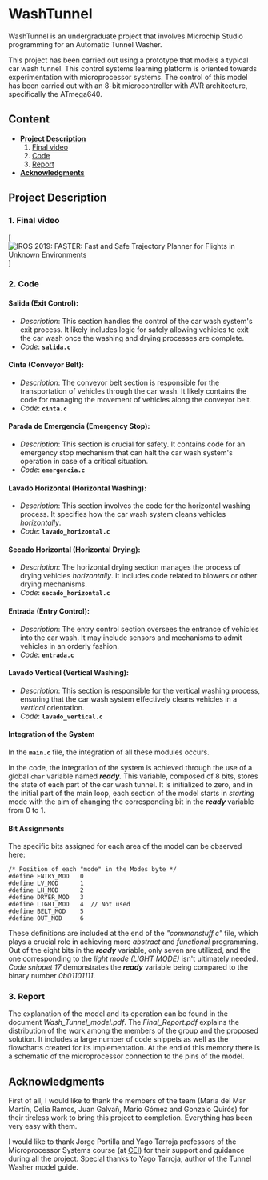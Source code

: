 # WashTunnel

WashTunnel is an undergraduate project that involves Microchip Studio programming for an Automatic Tunnel Washer.

This project has been carried out using a prototype that models a typical car wash tunnel. This control systems learning platform is oriented towards experimentation with microprocessor systems. The control of this model has been carried out with an 8-bit microcontroller with AVR architecture, specifically the ATmega640.

## Content
- [**Project Description**](#project-description)
    1. [Final video](#1-final-video)
    2. [Code](#2-code)
    3. [Report](#3-report)
- [**Acknowledgments**](#acknowledgments)

## Project Description
### 1. Final video
[![IROS 2019: FASTER: Fast and Safe Trajectory Planner for Flights in Unknown Environments](./imgs/washtunnel.gif)]
### 2. Code
#### **Salida (Exit Control):**
   - *Description*: This section handles the control of the car wash system's exit process. It likely includes logic for safely allowing vehicles to exit the car wash once the washing and drying processes are complete.
   - *Code*: **`salida.c`**

#### **Cinta (Conveyor Belt):**
   - *Description*: The conveyor belt section is responsible for the transportation of vehicles through the car wash. It likely contains the code for managing the movement of vehicles along the conveyor belt.
   - *Code*: **`cinta.c`**

#### **Parada de Emergencia (Emergency Stop):**
   - *Description*: This section is crucial for safety. It contains code for an emergency stop mechanism that can halt the car wash system's operation in case of a critical situation.
   - *Code*: **`emergencia.c`**

#### **Lavado Horizontal (Horizontal Washing):**
   - *Description*: This section involves the code for the horizontal washing process. It specifies how the car wash system cleans vehicles *horizontally*.
   - *Code*: **`lavado_horizontal.c`**

#### **Secado Horizontal (Horizontal Drying):**
   - *Description*: The horizontal drying section manages the process of drying vehicles *horizontally*. It includes code related to blowers or other drying mechanisms.
   - *Code*: **`secado_horizontal.c`**

#### **Entrada (Entry Control):**
   - *Description*: The entry control section oversees the entrance of vehicles into the car wash. It may include sensors and mechanisms to admit vehicles in an orderly fashion.
   - *Code*: **`entrada.c`**

#### **Lavado Vertical (Vertical Washing):**
   - *Description*: This section is responsible for the vertical washing process, ensuring that the car wash system effectively cleans vehicles in a *vertical* orientation.
   - *Code*: **`lavado_vertical.c`**
 
#### **Integration of the System**
In the **`main.c`** file, the integration of all these modules occurs.

In the code, the integration of the system is achieved through the use of a global `char` variable named ***ready.*** This variable, composed of 8 bits, stores the state of each part of the car wash tunnel. It is initialized to zero, and in the initial part of the main loop, each section of the model starts in *starting* mode with the aim of changing the corresponding bit in the ***ready*** variable from 0 to 1.

#### **Bit Assignments**

The specific bits assigned for each area of the model can be observed here:
```
/* Position of each "mode" in the Modes byte */
#define ENTRY_MOD   0
#define LV_MOD      1
#define LH_MOD      2
#define DRYER_MOD   3
#define LIGHT_MOD   4  // Not used
#define BELT_MOD    5
#define OUT_MOD     6
```

 These definitions are included at the end of the *"commonstuff.c"* file, which plays a crucial role in achieving more *abstract* and *functional* programming. Out of the eight bits in the ***ready*** variable, only seven are utilized, and the one corresponding to the *light mode (LIGHT MODE)* isn't ultimately needed. *Code snippet 17* demonstrates the ***ready*** variable being compared to the binary number *0b01101111*.


### 3. Report
The explanation of the model and its operation can be found in the document *Wash_Tunnel_model.pdf*. The *Final_Report.pdf* explains the distribution of the work among the members of the group and the proposed solution. It includes a large number of code snippets as well as the flowcharts created for its implementation. At the end of this memory there is a schematic of the microprocessor connection to the pins of the model.

## Acknowledgments
First of all, I would like to thank the members of the team (Marı́a del Mar Martı́n, Celia Ramos, Juan Galvañ, Mario Gómez and Gonzalo Quirós) for their tireless work to bring this project to completion. Everything has been very easy with them. 

I would like to thank Jorge Portilla and Yago Tarroja professors of the Microprocessor Systems course (at [CEI](http://www.cei.upm.es/)) for their support and guidance during all the project. Special thanks to Yago Tarroja, author of the Tunnel Washer model guide.  


